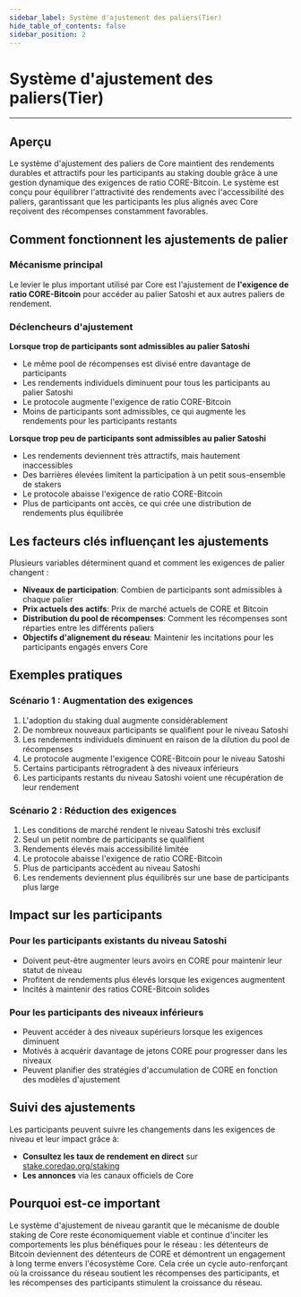 ```yaml
---
sidebar_label: Système d'ajustement des paliers(Tier)
hide_table_of_contents: false
sidebar_position: 2
---
```


# Système d'ajustement des paliers(Tier)

---

## Aperçu

Le système d'ajustement des paliers de Core maintient des rendements durables et attractifs pour les participants au staking double grâce à une gestion dynamique des exigences de ratio CORE-Bitcoin. Le système est conçu pour équilibrer l'attractivité des rendements avec l'accessibilité des paliers, garantissant que les participants les plus alignés avec Core reçoivent des récompenses constamment favorables.

## Comment fonctionnent les ajustements de palier

### Mécanisme principal

Le levier le plus important utilisé par Core est l'ajustement de **l'exigence de ratio CORE-Bitcoin** pour accéder au palier Satoshi et aux autres paliers de rendement.

### Déclencheurs d'ajustement

**Lorsque trop de participants sont admissibles au palier Satoshi**

- Le même pool de récompenses est divisé entre davantage de participants
- Les rendements individuels diminuent pour tous les participants au palier Satoshi
- Le protocole augmente l'exigence de ratio CORE-Bitcoin
- Moins de participants sont admissibles, ce qui augmente les rendements pour les participants restants

**Lorsque trop peu de participants sont admissibles au palier Satoshi**

- Les rendements deviennent très attractifs, mais hautement inaccessibles
- Des barrières élevées limitent la participation à un petit sous-ensemble de stakers
- Le protocole abaisse l'exigence de ratio CORE-Bitcoin
- Plus de participants ont accès, ce qui crée une distribution de rendements plus équilibrée

## Les facteurs clés influençant les ajustements

Plusieurs variables déterminent quand et comment les exigences de palier changent :

- **Niveaux de participation**: Combien de participants sont admissibles à chaque palier
- **Prix actuels des actifs**: Prix de marché actuels de CORE et Bitcoin
- **Distribution du pool de récompenses**: Comment les récompenses sont réparties entre les différents paliers
- **Objectifs d'alignement du réseau**: Maintenir les incitations pour les participants engagés envers Core

## Exemples pratiques

### Scénario 1 : Augmentation des exigences

1. L'adoption du staking dual augmente considérablement
2. De nombreux nouveaux participants se qualifient pour le niveau Satoshi
3. Les rendements individuels diminuent en raison de la dilution du pool de récompenses
4. Le protocole augmente l'exigence CORE-Bitcoin pour le niveau Satoshi
5. Certains participants rétrogradent à des niveaux inférieurs
6. Les participants restants du niveau Satoshi voient une récupération de leur rendement

### Scénario 2 : Réduction des exigences

1. Les conditions de marché rendent le niveau Satoshi très exclusif
2. Seul un petit nombre de participants se qualifient
3. Rendements élevés mais accessibilité limitée
4. Le protocole abaisse l'exigence de ratio CORE-Bitcoin
5. Plus de participants accèdent au niveau Satoshi
6. Les rendements deviennent plus équilibrés sur une base de participants plus large

## Impact sur les participants

### Pour les participants existants du niveau Satoshi

- Doivent peut-être augmenter leurs avoirs en CORE pour maintenir leur statut de niveau
- Profitent de rendements plus élevés lorsque les exigences augmentent
- Incités à maintenir des ratios CORE-Bitcoin solides

### Pour les participants des niveaux inférieurs

- Peuvent accéder à des niveaux supérieurs lorsque les exigences diminuent
- Motivés à acquérir davantage de jetons CORE pour progresser dans les niveaux
- Peuvent planifier des stratégies d'accumulation de CORE en fonction des modèles d'ajustement

## Suivi des ajustements

Les participants peuvent suivre les changements dans les exigences de niveau et leur impact grâce à:

- **Consultez les taux de rendement en direct** sur [stake.coredao.org/staking](https://stake.coredao.org/staking)
- **Les annonces** via les canaux officiels de Core

## Pourquoi est-ce important

Le système d'ajustement de niveau garantit que le mécanisme de double staking de Core reste économiquement viable et continue d'inciter les comportements les plus bénéfiques pour le réseau : les détenteurs de Bitcoin deviennent des détenteurs de CORE et démontrent un engagement à long terme envers l'écosystème Core. Cela crée un cycle auto-renforçant où la croissance du réseau soutient les récompenses des participants, et les récompenses des participants stimulent la croissance du réseau.
